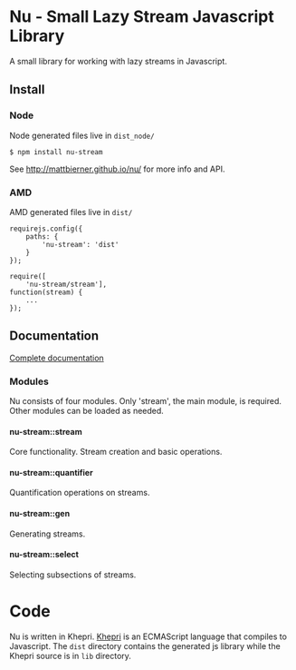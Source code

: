 # Nu - Small Lazy Stream Javascript Library #

A small library for working with lazy streams in Javascript.

## Install

### Node
Node generated files live in `dist_node/`

```
$ npm install nu-stream
```

See http://mattbierner.github.io/nu/ for more info and API.

### AMD
AMD generated files live in `dist/`

```
requirejs.config({
    paths: {
        'nu-stream': 'dist'
    }
});

require([
    'nu-stream/stream'],
function(stream) {
    ...
});
```


## Documentation
[Complete documentation][docs]

### Modules
Nu consists of four modules. Only 'stream', the main module, is required.
Other modules can be loaded as needed.

#### nu-stream::stream
Core functionality. Stream creation and basic operations.

#### nu-stream::quantifier
Quantification operations on streams.

#### nu-stream::gen
Generating streams.

#### nu-stream::select
Selecting subsections of streams.



# Code
Nu is written in Khepri. [Khepri][khepri] is an ECMAScript language
that compiles to Javascript. The `dist` directory contains the generated js library
while the Khepri source is in `lib` directory.


[khepri]: https://github.com/mattbierner/khepri
[docs]: https://github.com/mattbierner/nu/wiki/API